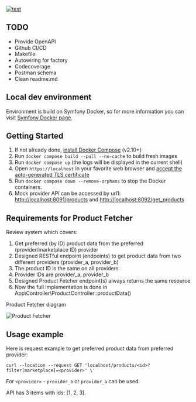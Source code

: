 [![test](https://github.com/victorlava/symfony-and-php-practise/actions/workflows/main.yml/badge.svg?branch=main)](https://github.com/victorlava/symfony-and-php-practise/actions/workflows/main.yml)

## TODO

- Provide OpenAPI
- Github CI/CD
- Makefile
- Autowiring for factory
- Codecoverage
- Postman schema
- Clean readme.md


## Local dev environment

Environment is build on Symfony Docker, so for more information you can visit [Symfony Docker page](https://github.com/dunglas/symfony-docker).


## Getting Started

1. If not already done, [install Docker Compose](https://docs.docker.com/compose/install/) (v2.10+)
2. Run `docker compose build --pull --no-cache` to build fresh images
3. Run `docker compose up` (the logs will be displayed in the current shell)
4. Open `https://localhost` in your favorite web browser and [accept the auto-generated TLS certificate](https://stackoverflow.com/a/15076602/1352334)
5. Run `docker compose down --remove-orphans` to stop the Docker containers.
6. Mock provider API can be accessed by url1:  [http://localhost:8091/products](http://localhost:8091/products) and [http://localhost:8092/get_products](http://localhost:8092/get_products)


## Requirements for Product Fetcher
Review system which covers:
1. Get preferred (by ID) product data from the preferred (provider/marketplace ID) provider
2. Designed RESTful endpoint (endpoints) to get product data from two different providers (provider_a, provider_b)
3. The product ID is the same on all providers
4. Provider IDs are provider_a, provider_b
5. Designed Product Fetcher endpoint(s) always returns the same resource
6. Now the full implementation is done in App\Controller\ProductController::productData() 

Product Fetcher diagram 

![Product Fetcher](./docs/product-fetcher-diagram.png)

## Usage example

Here is request example to get preferred product data from preferred provider:
```shell
curl --location --request GET 'localhost/products/<id>?filter[marketplace]=<provider>' \'
```
For `<provider>` - `provider_b` or `provider_a` can be used.

API has 3 items with ids: [1, 2, 3].
